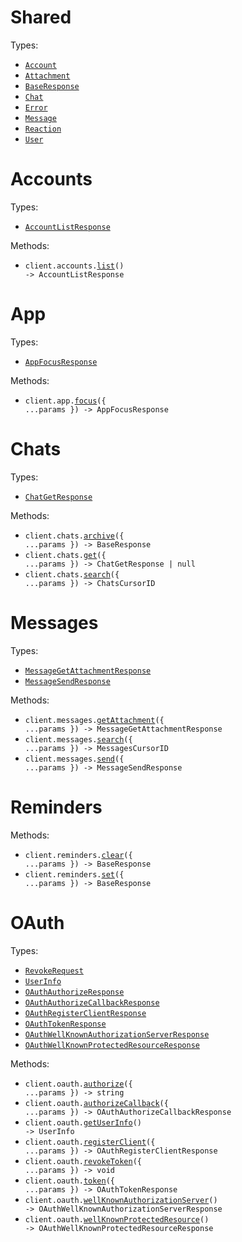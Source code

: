 # Shared

Types:

- <code><a href="./src/resources/shared.ts">Account</a></code>
- <code><a href="./src/resources/shared.ts">Attachment</a></code>
- <code><a href="./src/resources/shared.ts">BaseResponse</a></code>
- <code><a href="./src/resources/shared.ts">Chat</a></code>
- <code><a href="./src/resources/shared.ts">Error</a></code>
- <code><a href="./src/resources/shared.ts">Message</a></code>
- <code><a href="./src/resources/shared.ts">Reaction</a></code>
- <code><a href="./src/resources/shared.ts">User</a></code>

# Accounts

Types:

- <code><a href="./src/resources/accounts.ts">AccountListResponse</a></code>

Methods:

- <code title="get /v0/get-accounts">client.accounts.<a href="./src/resources/accounts.ts">list</a>() -> AccountListResponse</code>

# App

Types:

- <code><a href="./src/resources/app.ts">AppFocusResponse</a></code>

Methods:

- <code title="post /v0/open-app">client.app.<a href="./src/resources/app.ts">focus</a>({ ...params }) -> AppFocusResponse</code>

# Chats

Types:

- <code><a href="./src/resources/chats.ts">ChatGetResponse</a></code>

Methods:

- <code title="post /v0/archive-chat">client.chats.<a href="./src/resources/chats.ts">archive</a>({ ...params }) -> BaseResponse</code>
- <code title="get /v0/get-chat">client.chats.<a href="./src/resources/chats.ts">get</a>({ ...params }) -> ChatGetResponse | null</code>
- <code title="get /v0/search-chats">client.chats.<a href="./src/resources/chats.ts">search</a>({ ...params }) -> ChatsCursorID</code>

# Messages

Types:

- <code><a href="./src/resources/messages.ts">MessageGetAttachmentResponse</a></code>
- <code><a href="./src/resources/messages.ts">MessageSendResponse</a></code>

Methods:

- <code title="post /v0/get-attachment">client.messages.<a href="./src/resources/messages.ts">getAttachment</a>({ ...params }) -> MessageGetAttachmentResponse</code>
- <code title="get /v0/search-messages">client.messages.<a href="./src/resources/messages.ts">search</a>({ ...params }) -> MessagesCursorID</code>
- <code title="post /v0/send-message">client.messages.<a href="./src/resources/messages.ts">send</a>({ ...params }) -> MessageSendResponse</code>

# Reminders

Methods:

- <code title="post /v0/clear-chat-reminder">client.reminders.<a href="./src/resources/reminders.ts">clear</a>({ ...params }) -> BaseResponse</code>
- <code title="post /v0/set-chat-reminder">client.reminders.<a href="./src/resources/reminders.ts">set</a>({ ...params }) -> BaseResponse</code>

# OAuth

Types:

- <code><a href="./src/resources/oauth.ts">RevokeRequest</a></code>
- <code><a href="./src/resources/oauth.ts">UserInfo</a></code>
- <code><a href="./src/resources/oauth.ts">OAuthAuthorizeResponse</a></code>
- <code><a href="./src/resources/oauth.ts">OAuthAuthorizeCallbackResponse</a></code>
- <code><a href="./src/resources/oauth.ts">OAuthRegisterClientResponse</a></code>
- <code><a href="./src/resources/oauth.ts">OAuthTokenResponse</a></code>
- <code><a href="./src/resources/oauth.ts">OAuthWellKnownAuthorizationServerResponse</a></code>
- <code><a href="./src/resources/oauth.ts">OAuthWellKnownProtectedResourceResponse</a></code>

Methods:

- <code title="get /oauth/authorize">client.oauth.<a href="./src/resources/oauth.ts">authorize</a>({ ...params }) -> string</code>
- <code title="post /oauth/authorize/callback">client.oauth.<a href="./src/resources/oauth.ts">authorizeCallback</a>({ ...params }) -> OAuthAuthorizeCallbackResponse</code>
- <code title="get /oauth/userinfo">client.oauth.<a href="./src/resources/oauth.ts">getUserInfo</a>() -> UserInfo</code>
- <code title="post /oauth/register">client.oauth.<a href="./src/resources/oauth.ts">registerClient</a>({ ...params }) -> OAuthRegisterClientResponse</code>
- <code title="post /oauth/revoke">client.oauth.<a href="./src/resources/oauth.ts">revokeToken</a>({ ...params }) -> void</code>
- <code title="post /oauth/token">client.oauth.<a href="./src/resources/oauth.ts">token</a>({ ...params }) -> OAuthTokenResponse</code>
- <code title="get /.well-known/oauth-authorization-server">client.oauth.<a href="./src/resources/oauth.ts">wellKnownAuthorizationServer</a>() -> OAuthWellKnownAuthorizationServerResponse</code>
- <code title="get /.well-known/oauth-protected-resource">client.oauth.<a href="./src/resources/oauth.ts">wellKnownProtectedResource</a>() -> OAuthWellKnownProtectedResourceResponse</code>
